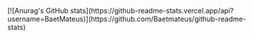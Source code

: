<div>
      [![Anurag's GitHub stats](https://github-readme-stats.vercel.app/api?username=BaetMateus)](https://github.com/Baetmateus/github-readme-stats)
</div>

